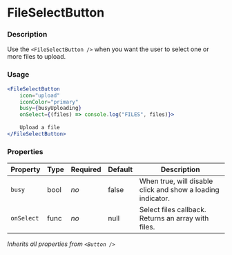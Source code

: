 # FileSelectButton

### Description
Use the `<FileSelectButton />` when you want the user to select one or more files to upload.

### Usage
```jsx
<FileSelectButton
    icon="upload"
    iconColor="primary"
    busy={busyUploading}
    onSelect={(files) => console.log("FILES", files)}>
    
    Upload a file
</FileSelectButton>
```

### Properties
| Property | Type | Required | Default | Description |
| --- | --- | --- | --- | --- |
| `busy` | bool | *no* | false | When true, will disable click and show a loading indicator. |
| `onSelect` | func | *no* | null | Select files callback. Returns an array with files. |

*Inherits all properties from `<Button />`*
